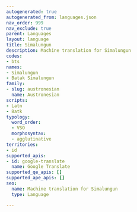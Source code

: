```yaml
---
autogenerated: true
autogenerated_from: languages.json
nav_order: 999
nav_exclude: true
parent: Languages
layout: language
title: Simalungun
description: Machine translation for Simalungun
codes:
- bts
names:
- Simalungun
- Batak Simalungun
family:
- slug: austronesian
  name: Austronesian
scripts:
- Latn
- Batk
typology:
  word_order:
  - VSO
  morphosyntax:
  - agglutinative
territories:
- id
supported_apis:
- id: google-translate
  name: Google Translate
supported_qe_apis: []
supported_ape_apis: []
seo:
  name: Machine translation for Simalungun
  type: Language

---
```


